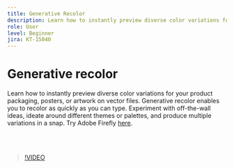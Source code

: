 ```yaml
---
title: Generative Recolor
description: Learn how to instantly preview diverse color variations for your projects
role: User
level: Beginner
jira: KT-15040
---
```

# Generative recolor

Learn how to instantly preview diverse color variations for your product packaging, posters, or artwork on vector files. Generative recolor enables you to recolor as quickly as you can type. Experiment with off-the-wall ideas, ideate around different themes or palettes, and produce multiple variations in a snap. Try Adobe Firefly [here](https://firefly.adobe.com/).

<br>&nbsp;

>[!VIDEO](https://video.tv.adobe.com/v/3427610?quality=12&learn=on&hidetitle=true)

